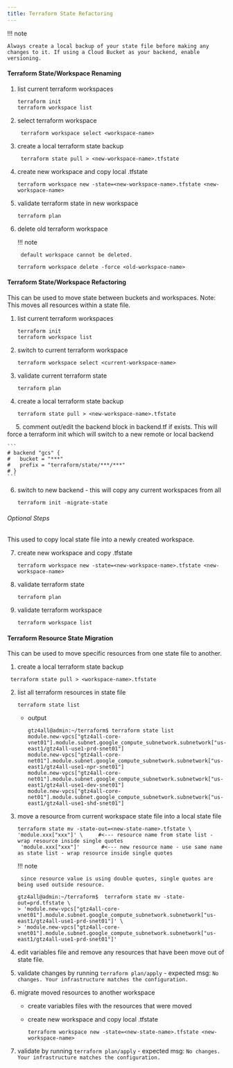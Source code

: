 ```yaml
---
title: Terraform State Refactoring
---
```


!!! note

    Always create a local backup of your state file before making any changes to it. If using a Cloud Bucket as your backend, enable versioning.

#### Terraform State/Workspace Renaming

1. list current terraform workspaces

    ```hlc
    terraform init
    terraform workspace list
    ```

2. select terraform workspace

    ```hlc
     terraform workspace select <workspace-name>
    ```

3. create a local terraform state backup

    ```hlc
     terraform state pull > <new-workspace-name>.tfstate
     ```

4. create new workspace and copy local <new-workspace-name>.tfstate

    ```hlc
    terraform workspace new -state=<new-workspace-name>.tfstate <new-workspace-name> 
    ```

5. validate terraform state in new workspace

    ```hlc
    terraform plan
    ```

6. delete old terraform workspace

    !!! note

        default workspace cannot be deleted.
  
    ```hlc
    terraform workspace delete -force <old-workspace-name>
    ```

#### Terraform State/Workspace Refactoring
  
  This can be used to move state between buckets and workspaces. Note: This moves all resources within a state file.

1. list current terraform workspaces

    ```hlc
    terraform init
    terraform workspace list
    ```

2. switch to current terraform workspace 

    ```hlc
    terraform workspace select <current-workspace-name>
    ```

3. validate current terraform state

    ```hlc
    terraform plan
    ```

4. create a local terraform state backup
  
    ```hlc
    terraform state pull > <new-workspace-name>.tfstate 
    ```
    
5. comment out/edit the backend block in backend.tf if exists. 
  This will force a terraform init which will switch to a new remote or local backend 
    
    ```
    # backend "gcs" {
    #   bucket = "***"
    #   prefix = "terraform/state/***/***"
    # }  
    ```
    
6. switch to new backend - this will copy any current workspaces from all 

    ```hlc
    terraform init -migrate-state
    ```

###### Optional Steps
  This used to copy local state file into a newly created workspace.
  
7. create new workspace and copy <new-workspace-name>.tfstate

    ```hlc
    terraform workspace new -state=<new-workspace-name>.tfstate <new-workspace-name> 
    ```

8. validate terraform state

    ```hlc
    terraform plan
    ```

9. validate terraform workspace

    ```hlc
    terraform workspace list
    ```

#### Terraform Resource State Migration 
  
  This can be used to move specific resources from one state file to another.

1. create a local terraform state backup

```hlc
 terraform state pull > <workspace-name>.tfstate 
```

2. list all terraform resources in state file

    ```hlc
    terraform state list
    ```

    - output

      ```
      gtz4all@admin:~/terraform$ terraform state list
      module.new-vpcs["gtz4all-core-vnet01"].module.subnet.google_compute_subnetwork.subnetwork["us-east1/gtz4all-use1-prd-snet01"]
      module.new-vpcs["gtz4all-core-net01"].module.subnet.google_compute_subnetwork.subnetwork["us-east1/gtz4all-use1-npr-snet01"]
      module.new-vpcs["gtz4all-core-net01"].module.subnet.google_compute_subnetwork.subnetwork["us-east1/gtz4all-use1-dev-snet01"]
      module.new-vpcs["gtz4all-core-net01"].module.subnet.google_compute_subnetwork.subnetwork["us-east1/gtz4all-use1-shd-snet01"]
      ```

3. move a resource from current workspace state file into a local state file

    ```hlc
    terraform state mv -state-out=<new-state-name>.tfstate \
    'module.xxx["xxx"]' \     #<--- resource name from state list - wrap resource inside single quotes
     'module.xxx["xxx"]'       #<--- new resource name - use same name as state list - wrap resource inside single quotes
    ```
    !!! note

        since resource value is using double quotes, single quotes are being used outside resource.

    ```hlc
    gtz4all@admin:~/terraform$  terraform state mv -state-out=prd.tfstate \
    > 'module.new-vpcs["gtz4all-core-vnet01"].module.subnet.google_compute_subnetwork.subnetwork["us-east1/gtz4all-use1-prd-snet01"]' \
    > 'module.new-vpcs["gtz4all-core-vnet01"].module.subnet.google_compute_subnetwork.subnetwork["us-east1/gtz4all-use1-prd-snet01"]'
    ```

3. edit variables file and remove any resources that have been move out of state file.
  
4. validate changes by running ```terraform plan/apply``` - expected msg: ```No changes. Your infrastructure matches the configuration.```


5. migrate moved resources to another workspace
  
    - create variables files with the resources that were moved

    - create new workspace and copy local <new-state-name>.tfstate

      ```hlc
      terraform workspace new -state=<new-state-name>.tfstate <new-workspace-name> 
      ```

6. validate by running ```terraform plan/apply``` - expected msg: ```No changes. Your infrastructure matches the configuration.```

